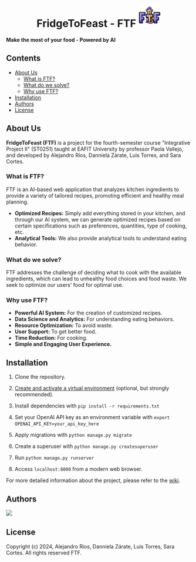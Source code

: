 <h1 align="center">FridgeToFeast - FTF <img src=".github/images/isotype-ftf-cropped.png" width="60"/> </h1>

**Make the most of your food - Powered by AI**

## Contents

- [About Us](#about-us)
   - [What is FTF?](#what-is-ftf)
   - [What do we solve?](#what-do-we-solve)
   - [Why use FTF?](#why-use-ftf)
- [Installation](#installation)
- [Authors](#authors)
- [License](#license)

## About Us

**FridgeToFeast (FTF)** is a project for the fourth-semester course "Integrative Project II" (ST0251) taught at EAFIT University by professor Paola Vallejo, and developed by Alejandro Ríos, Danniela Zárate, Luis Torres, and Sara Cortes.

### What is FTF?

FTF is an AI-based web application that analyzes kitchen ingredients to provide a variety of tailored recipes, promoting efficient and healthy meal planning.

- **Optimized Recipes:** Simply add everything stored in your kitchen, and through our AI system, we can generate optimized recipes based on certain specifications such as preferences, quantities, type of cooking, etc.
- **Analytical Tools:** We also provide analytical tools to understand eating behavior.

### What do we solve?

FTF addresses the challenge of deciding what to cook with the available ingredients, which can lead to unhealthy food choices and food waste. We seek to optimize our users' food for optimal use.

### Why use FTF?

- **Powerful AI System:** For the creation of customized recipes.
- **Data Science and Analytics:** For understanding eating behaviors.
- **Resource Optimization:** To avoid waste.
- **User Support:** To get better food.
- **Time Reduction:** For cooking.
- **Simple and Engaging User Experience.**

## Installation

1. Clone the repository.

2. [Create and activate a virtual
   environment](https://docs.python.org/3/library/venv.html#creating-virtual-environments
   "venv — Creation of virtual environments &#8212; Python 3.12.2
   documentation") (optional, but strongly recommended).

3. Install dependencies with `pip install -r requirements.txt`

4. Set your OpenAI API key as an environment variable with `export OPENAI_API_KEY=your_api_key_here`

5. Apply migrations with `python manage.py migrate`

6. Create a superuser with `python manage.py createsuperuser`

7. Run `python manage.py runserver`

8. Access `localhost:8000` from a modern web browser.

For more detailed information about the project, please refer to the [wiki](https://github.com/alejoriosm04/F2F/wiki).

## Authors

<a href="https://github.com/alejoriosm04/f2f">
  <img src="https://contrib.rocks/image?repo=alejoriosm04/f2f" />
</a>

## License

Copyright (c) 2024, Alejandro Rios, Danniela Zárate, Luis Torres, Sara Cortes. All rights reserved FTF.
